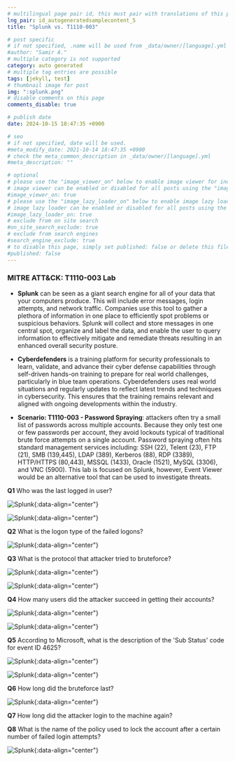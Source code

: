 ```yaml
---
# multilingual page pair id, this must pair with translations of this page. (This name must be unique)
lng_pair: id_autogeneratedsamplecontent_5
title: "Splunk vs. T1110-003"

# post specific
# if not specified, .name will be used from _data/owner/[language].yml
#author: "Samir A."
# multiple category is not supported
category: auto generated
# multiple tag entries are possible
tags: [jekyll, test]
# thumbnail image for post
img: ":splunk.png"
# disable comments on this page
comments_disable: true

# publish date
date: 2024-10-15 18:47:35 +0900

# seo
# if not specified, date will be used.
#meta_modify_date: 2021-10-14 18:47:35 +0900
# check the meta_common_description in _data/owner/[language].yml
#meta_description: ""

# optional
# please use the "image_viewer_on" below to enable image viewer for individual pages or posts (_posts/ or [language]/_posts folders).
# image viewer can be enabled or disabled for all posts using the "image_viewer_posts: true" setting in _data/conf/main.yml.
#image_viewer_on: true
# please use the "image_lazy_loader_on" below to enable image lazy loader for individual pages or posts (_posts/ or [language]/_posts folders).
# image lazy loader can be enabled or disabled for all posts using the "image_lazy_loader_posts: true" setting in _data/conf/main.yml.
#image_lazy_loader_on: true
# exclude from on site search
#on_site_search_exclude: true
# exclude from search engines
#search_engine_exclude: true
# to disable this page, simply set published: false or delete this file
#published: false
---
```

### MITRE ATT&CK: T1110-003 Lab  

- **Splunk** can be seen as a giant search engine for all of your data that your computers produce. This will include error messages, login attempts, and network traffic. Companies use this tool to gather a plethora of information in one place to efficiently spot problems or suspicious behaviors. Splunk will collect and store messages in one central spot, organize and label the data, and enable the user to query information to effectively mitigate and remediate threats resulting in an enhanced overall security posture. 

- **Cyberdefenders** is a training platform for security professionals to learn, validate, and advance their cyber defense capabilities through self-driven hands-on training to prepare for real world challenges, particularly in blue team operations. Cyberdefenders uses real world situations and regularly updates to reflect latest trends and techniques in cybersecurity. This ensures that the training remains relevant and aligned with ongoing developments within the industry. 

- **Scenario: T1110-003 - Password Spraying**: attackers often try a small list of passwords across multiple accounts. Because they only test one or few passwords per account, they avoid lockouts typical of traditional brute force attempts on a single account. Password spraying often hits standard management services including: SSH (22), Telent (23), FTP (21), SMB (139,445), LDAP (389), Kerberos (88), RDP (3389), HTTP/HTTPS (80,443), MSSQL (1433), Oracle (1521), MySQL (3306), and VNC (5900). This lab is focused on Splunk, however, Event Viewer would be an alternative tool that can be used to investigate threats.  

**Q1** Who was the last logged in user?

![Splunk](:003_splunk2.png){:data-align="center"}

![Splunk](:003_splunk1.png){:data-align="center"}

**Q2** What is the logon type of the failed logons?

![Splunk](:003_splunk3.png){:data-align="center"}

**Q3** What is the protocol that attacker tried to bruteforce?

![Splunk](:003_splunk5.png){:data-align="center"}

![Splunk](:003_splunk12.png){:data-align="center"}

**Q4** How many users did the attacker succeed in getting their accounts?

![Splunk](:003_splunk6.png){:data-align="center"}

![Splunk](:003_splunk8.png){:data-align="center"}

**Q5** According to Microsoft, what is the description of the 'Sub Status' code for event ID 4625?

![Splunk](:003_splunk7.png){:data-align="center"}

![Splunk](:003_splunk10.png){:data-align="center"}

**Q6** How long did the bruteforce last?

![Splunk](:003_splunk11.png){:data-align="center"}

**Q7** How long did the attacker login to the machine again? 

**Q8** What is the name of the policy used to lock the account after a certain number of failed login attempts? 

![Splunk](:003_splunk13.png){:data-align="center"}

